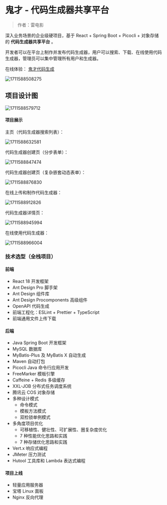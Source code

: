 # 鬼才 - 代码生成器共享平台

> 作者：雷电影



深入业务场景的企业级硬项目，基于 React + Spring Boot + Picocli + 对象存储的 **代码生成器共享平台** 。

开发者可以在平台上制作并发布代码生成器，用户可以搜索、下载、在线使用代码生成器，管理员可以集中管理所有用户和生成器。

在线体验： [鬼才代码生成](http://159.75.102.144/) 

![1711588508275](C:\Users\Lenovo\AppData\Roaming\Typora\typora-user-images\1711588508275.png)



## 项目设计图

![1711588579712](C:\Users\Lenovo\AppData\Roaming\Typora\typora-user-images\1711588579712.png)



#### 项目展示

主页（代码生成器搜索列表）：

![1711588632581](C:\Users\Lenovo\AppData\Roaming\Typora\typora-user-images\1711588632581.png)

代码生成器创建页（分步表单）：

![1711588847474](C:\Users\Lenovo\AppData\Roaming\Typora\typora-user-images\1711588847474.png)

代码生成器创建页（复杂嵌套动态表单）：

![1711588876830](C:\Users\Lenovo\AppData\Roaming\Typora\typora-user-images\1711588876830.png)

在线上传和制作代码生成器：

![1711588912826](C:\Users\Lenovo\AppData\Roaming\Typora\typora-user-images\1711588912826.png)

代码生成器详情页：

![1711588945994](C:\Users\Lenovo\AppData\Roaming\Typora\typora-user-images\1711588945994.png)

在线使用代码生成器：

![1711588966004](C:\Users\Lenovo\AppData\Roaming\Typora\typora-user-images\1711588966004.png)

### 技术选型（全栈项目）

#### 前端

- React 18 开发框架
- Ant Design Pro 脚手架
- Ant Design 组件库
-  Ant Design Procomponents 高级组件
- OpenAPI 代码生成
- 前端工程化：ESLint + Prettier + TypeScript
-  前端通用文件上传下载



#### 后端

- Java Spring Boot 开发框架
- MySQL 数据库
- MyBatis-Plus 及 MyBatis X 自动生成
- Maven 自动打包
-  Picocli Java 命令行应用开发
- FreeMarker 模板引擎
- Caffeine + Redis 多级缓存
- XXL-JOB 分布式任务调度系统
- 腾讯云 COS 对象存储
- 多种设计模式
  - 命令模式
  - 模板方法模式
  - 双检锁单例模式
- 多角度项目优化
  - 可移植性、健壮性、可扩展性、圈复杂度优化
  - 7 种性能优化思路和实践
  - 7 种存储优化思路和实践
- Vert.x 响应式编程
- JMeter 压力测试
- Hutool 工具库和 Lambda 表达式编程



#### 项目上线

- 轻量应用服务器
- 宝塔 Linux 面板
- Nginx 反向代理
